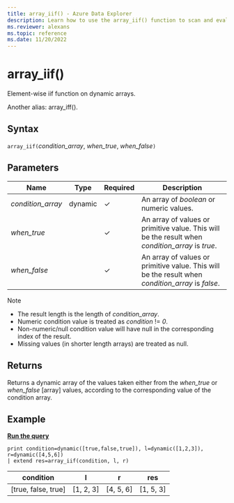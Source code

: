 ```yaml
---
title: array_iif() - Azure Data Explorer
description: Learn how to use the array_iif() function to scan and evaluate elements in an array.
ms.reviewer: alexans
ms.topic: reference
ms.date: 11/20/2022
---
```

# array_iif()

Element-wise iif function on dynamic arrays.

Another alias: array_iff().

## Syntax

`array_iif(`*condition_array*, *when_true*, *when_false*`)`

## Parameters

| Name | Type | Required | Description |
|--|--|--|--|
| *condition_array*| dynamic | &check;| An array of *boolean* or numeric values.|
| *when_true* |  | &check; | An array of values or primitive value. This will be the result when *condition_array* is *true*.|
| *when_false* |  | &check; | An array of values or primitive value. This will be the result when *condition_array* is *false*.|

> [!NOTE]
>
> * The result length is the length of *condition_array*.
> * Numeric condition value is treated as *condition* != *0*.
> * Non-numeric/null condition value will have null in the corresponding index of the result.
> * Missing values (in shorter length arrays) are treated as null.

## Returns

Returns a dynamic array of the values taken either from the *when_true* or *when_false* [array] values, according to the corresponding value of the condition array.

## Example

[**Run the query**](https://dataexplorer.azure.com/clusters/help/databases/Samples?query=H4sIAAAAAAAAAysoyswrUUjOz0vJLMnMz7NNqcxLzM1M1oguKSpN1UlLzClO1QExYzV1FHIQsoY6RjrGILEihJiJjqmOWaymAi9XjUJqRUlqXopCUWqxbWJRUWJlfGZmmgbcFqBRQJ2aACda2uZ8AAAA)

```kusto
print condition=dynamic([true,false,true]), l=dynamic([1,2,3]), r=dynamic([4,5,6]) 
| extend res=array_iif(condition, l, r)
```

|condition|l|r|res|
|---|---|---|---|
|[true, false, true]|[1, 2, 3]|[4, 5, 6]|[1, 5, 3]|

